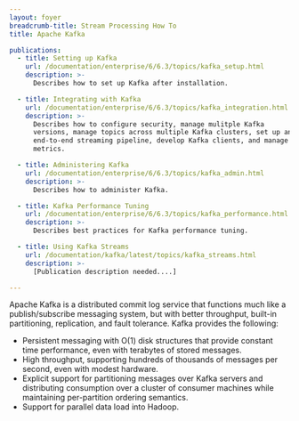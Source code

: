 ```yaml
---
layout: foyer
breadcrumb-title: Stream Processing How To
title: Apache Kafka

publications:
  - title: Setting up Kafka
    url: /documentation/enterprise/6/6.3/topics/kafka_setup.html
    description: >-
      Describes how to set up Kafka after installation.

  - title: Integrating with Kafka
    url: /documentation/enterprise/6/6.3/topics/kafka_integration.html
    description: >-
      Describes how to configure security, manage mulitple Kafka
      versions, manage topics across multiple Kafka clusters, set up an
      end-to-end streaming pipeline, develop Kafka clients, and manage
      metrics.

  - title: Administering Kafka
    url: /documentation/enterprise/6/6.3/topics/kafka_admin.html
    description: >-
      Describes how to administer Kafka.

  - title: Kafka Performance Tuning
    url: /documentation/enterprise/6/6.3/topics/kafka_performance.html
    description: >-
      Describes best practices for Kafka performance tuning.

  - title: Using Kafka Streams
    url: /documentation/kafka/latest/topics/kafka_streams.html
    description: >-
      [Publication description needed....]

---
```


Apache Kafka is a distributed commit log service that functions much like a publish/subscribe messaging system, but with better throughput, built-in partitioning, replication, and fault tolerance. Kafka provides the following:

- Persistent messaging with O(1) disk structures that provide constant time performance, even with terabytes of stored messages.
- High throughput, supporting hundreds of thousands of messages per second, even with modest hardware.
- Explicit support for partitioning messages over Kafka servers and distributing consumption over a cluster of consumer machines while maintaining per-partition ordering semantics.
- Support for parallel data load into Hadoop.
